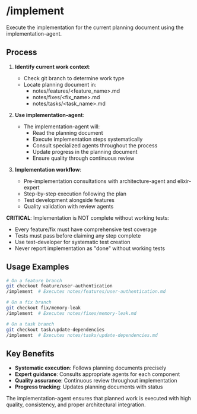 # /implement

Execute the implementation for the current planning document using the
implementation-agent.

## Process

1. **Identify current work context**:

   - Check git branch to determine work type
   - Locate planning document in:
     - notes/features/<feature_name>.md
     - notes/fixes/<fix_name>.md
     - notes/tasks/<task_name>.md

2. **Use implementation-agent**:

   - The implementation-agent will:
     - Read the planning document
     - Execute implementation steps systematically
     - Consult specialized agents throughout the process
     - Update progress in the planning document
     - Ensure quality through continuous review

3. **Implementation workflow**:
   - Pre-implementation consultations with architecture-agent and elixir-expert
   - Step-by-step execution following the plan
   - Test development alongside features
   - Quality validation with review agents

**CRITICAL**: Implementation is NOT complete without working tests:

- Every feature/fix must have comprehensive test coverage
- Tests must pass before claiming any step complete
- Use test-developer for systematic test creation
- Never report implementation as "done" without working tests

## Usage Examples

```bash
# On a feature branch
git checkout feature/user-authentication
/implement  # Executes notes/features/user-authentication.md

# On a fix branch
git checkout fix/memory-leak
/implement  # Executes notes/fixes/memory-leak.md

# On a task branch
git checkout task/update-dependencies
/implement  # Executes notes/tasks/update-dependencies.md
```

## Key Benefits

- **Systematic execution**: Follows planning documents precisely
- **Expert guidance**: Consults appropriate agents for each component
- **Quality assurance**: Continuous review throughout implementation
- **Progress tracking**: Updates planning documents with status

The implementation-agent ensures that planned work is executed with high
quality, consistency, and proper architectural integration.
